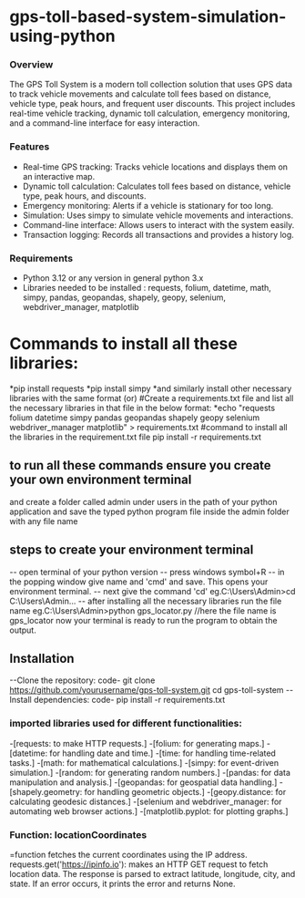 # gps-toll-based-system-simulation-using-python
### Overview
The GPS Toll System is a modern toll collection solution that uses GPS data to track vehicle movements and calculate toll fees based on distance, vehicle type, peak hours, and frequent user discounts. This project includes real-time vehicle tracking, dynamic toll calculation, emergency monitoring, and a command-line interface for easy interaction.

### Features
* Real-time GPS tracking: Tracks vehicle locations and displays them on an interactive map.
* Dynamic toll calculation: Calculates toll fees based on distance, vehicle type, peak hours, and discounts.
* Emergency monitoring: Alerts if a vehicle is stationary for too long.
* Simulation: Uses simpy to simulate vehicle movements and interactions.
* Command-line interface: Allows users to interact with the system easily.
* Transaction logging: Records all transactions and provides a history log.

### Requirements
* Python 3.12 or any version in general python 3.x
* Libraries needed to be installed : requests, folium, datetime, math, simpy, pandas, geopandas, shapely, geopy, selenium, webdriver_manager, matplotlib
# Commands to install all these libraries:
*pip install requests
*pip install simpy
*and similarly install other necessary libraries with the same format
(or)
#Create a requirements.txt file and list all the necessary libraries in that file in the below format:
*echo "requests
folium
datetime
simpy
pandas
geopandas
shapely
geopy
selenium
webdriver_manager
matplotlib" > requirements.txt
#command to install all the libraries in the requirement.txt file
pip install -r requirements.txt

## to run all these commands ensure you create your own environment terminal 
and create a folder called admin under users in the path of your python application
and save the typed python program file inside the admin folder with any file name
## steps to create your environment terminal
-- open terminal of your python version
-- press windows symbol+R
-- in the popping window give name and 'cmd' and save. This opens your environment terminal.
-- next give the command 'cd'
eg.C:\Users\Admin>cd
   C:\Users\Admin...
-- after installing all the necessary libraries run the file name
eg.C:\Users\Admin>python gps_locator.py  //here the file name is gps_locator
now your terminal is ready to run the program to obtain the output.



## Installation
--Clone the repository: code- git clone https://github.com/yourusername/gps-toll-system.git
cd gps-toll-system
--Install dependencies: code- pip install -r requirements.txt
### imported libraries used for different functionalities:
-[requests: to make HTTP requests.]
-[folium: for generating maps.]
-[datetime: for handling date and time.]
-[time: for handling time-related tasks.]
-[math: for mathematical calculations.]
-[simpy: for event-driven simulation.]
-[random: for generating random numbers.]
-[pandas: for data manipulation and analysis.]
-[geopandas: for geospatial data handling.]
-[shapely.geometry: for handling geometric objects.]
-[geopy.distance: for calculating geodesic distances.]
-[selenium and webdriver_manager: for automating web browser actions.]
-[matplotlib.pyplot: for plotting graphs.]

### Function: locationCoordinates
=function fetches the current coordinates using the IP address.
requests.get('https://ipinfo.io'): makes an HTTP GET request to fetch location data.
The response is parsed to extract latitude, longitude, city, and state.
If an error occurs, it prints the error and returns None.
